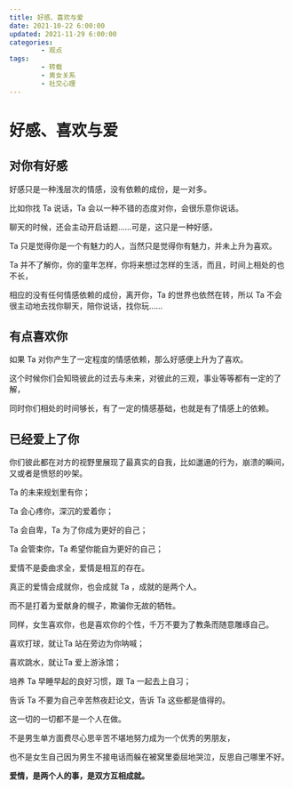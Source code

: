 ```yaml
---
title: 好感、喜欢与爱
date: 2021-10-22 6:00:00
updated: 2021-11-29 6:00:00
categories:
        - 观点
tags:
        - 转载
        - 男女关系
        - 社交心理
---
```


# 好感、喜欢与爱

## 对你有好感

好感只是一种浅层次的情感，没有依赖的成份，是一对多。

比如你找 Ta 说话，Ta 会以一种不错的态度对你，会很乐意你说话。

聊天的时候，还会主动开启话题……可是，这只是一种好感，

Ta 只是觉得你是一个有魅力的人，当然只是觉得你有魅力，并未上升为喜欢。

Ta 并不了解你，你的童年怎样，你将来想过怎样的生活，而且，时间上相处的也不长，

相应的没有任何情感依赖的成份，离开你，Ta 的世界也依然在转，所以 Ta 不会很主动地去找你聊天，陪你说话，找你玩……

## 有点喜欢你

如果 Ta 对你产生了一定程度的情感依赖，那么好感便上升为了喜欢。

这个时候你们会知晓彼此的过去与未来，对彼此的三观，事业等等都有一定的了解，

同时你们相处的时间够长，有了一定的情感基础，也就是有了情感上的依赖。

## 已经爱上了你

你们彼此都在对方的视野里展现了最真实的自我，比如邋遢的行为，崩溃的瞬间，又或者是愤怒的吵架。

Ta 的未来规划里有你；

Ta 会心疼你，深沉的爱着你；

Ta 会自卑，Ta 为了你成为更好的自己；

Ta 会管束你，Ta 希望你能自为更好的自己；

爱情不是委曲求全，爱情是相互的存在。

真正的爱情会成就你，也会成就 Ta ，成就的是两个人。

而不是打着为爱献身的幌子，欺骗你无故的牺牲。

同样，女生喜欢你，也是喜欢你的个性，千万不要为了教条而随意雕琢自己。

喜欢打球，就让Ta 站在旁边为你呐喊；

喜欢跳水，就让Ta 爱上游泳馆；

培养 Ta 早睡早起的良好习惯，跟 Ta 一起去上自习；

告诉 Ta 不要为自己辛苦熬夜赶论文，告诉 Ta 这些都是值得的。

这一切的一切都不是一个人在做。

不是男生单方面费尽心思辛苦不堪地努力成为一个优秀的男朋友，

也不是女生自己因为男生不接电话而躲在被窝里委屈地哭泣，反思自己哪里不好。

**爱情，是两个人的事，是双方互相成就。**
